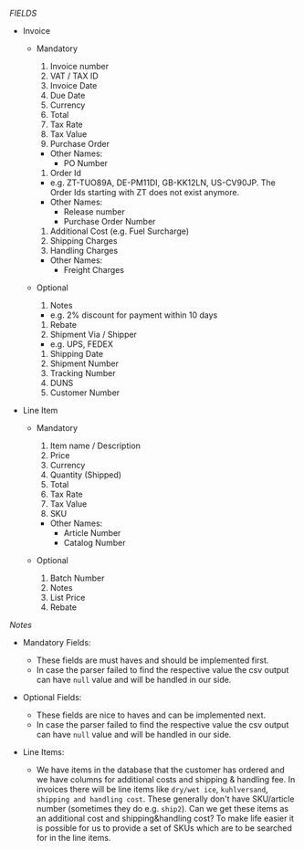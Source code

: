 *FIELDS*

* Invoice
  * Mandatory
    1. Invoice number
    1. VAT / TAX ID
    1. Invoice Date
    1. Due Date
    1. Currency
    1. Total
    1. Tax Rate
    1. Tax Value
    1. Purchase Order
      - Other Names:
        - PO Number
    1. Order Id
      - e.g. ZT-TUO89A, DE-PM11DI, GB-KK12LN, US-CV90JP. The Order Ids starting with ZT does not exist anymore.
      - Other Names:
        - Release number
        - Purchase Order Number
    1. Additional Cost (e.g. Fuel Surcharge)
    1. Shipping Charges
    1. Handling Charges
      * Other Names:
        - Freight Charges

  * Optional
    1. Notes
      - e.g. 2% discount for payment within 10 days
    1. Rebate
    1. Shipment Via / Shipper
      - e.g. UPS, FEDEX
    1. Shipping Date
    1. Shipment Number
    1. Tracking Number
    1. DUNS
    1. Customer Number


* Line Item
  * Mandatory
    1. Item name / Description
    1. Price
    1. Currency
    1. Quantity (Shipped)
    1. Total
    1. Tax Rate
    1. Tax Value
    1. SKU
      - Other Names:
        - Article Number
        - Catalog Number

  * Optional

    1. Batch Number
    1. Notes
    1. List Price
    1. Rebate

*Notes*
  - Mandatory Fields:
    - These fields are must haves and should be implemented first.
    - In case the parser failed to find the respective value the csv output can have `null` value and will be handled in our side.

  - Optional Fields:
    - These fields are nice to haves and can be implemented next.
    - In case the parser failed to find the respective value the csv output can have `null` value and will be handled in our side.

  - Line Items:
    - We have items in the database that the customer has ordered and we have columns for additional costs and shipping & handling fee. In invoices there will be line items like `dry/wet ice`, `kuhlversand`, `shipping and handling cost`. These generally don't have SKU/article number (sometimes they do e.g. `ship2`). Can we get these items as an additional cost and shipping&handling cost? To make life easier it is possible for us to provide a set of SKUs which are to be searched for in the line items.
